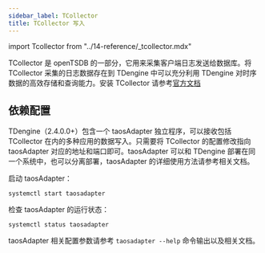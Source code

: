 ```yaml
---
sidebar_label: TCollector
title: TCollector 写入
---
```


import Tcollector from "../14-reference/_tcollector.mdx"

TCollector 是 openTSDB 的一部分，它用来采集客户端日志发送给数据库。将 TCollector 采集的日志数据存在到 TDengine 中可以充分利用 TDengine 对时序数据的高效存储和查询能力。安装 TCollector 请参考[官方文档](http://opentsdb.net/docs/build/html/user_guide/utilities/tcollector.html#installation-of-tcollector)

## 依赖配置

TDengine（2.4.0.0+）包含一个 taosAdapter 独立程序，可以接收包括 TCollector 在内的多种应用的数据写入。只需要将 TCollector 的配置修改指向 taosAdapter 对应的地址和端口即可。taosAdapter 可以和 TDengine 部署在同一个系统中，也可以分离部署，taosAdapter 的详细使用方法请参考相关文档。

启动 taosAdapter：

```
systemctl start taosadapter
```

检查 taosAdapter 的运行状态：

```
systemctl status taosadapter
```

<Tcollector />

taosAdapter 相关配置参数请参考 `taosadapter --help` 命令输出以及相关文档。
